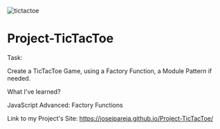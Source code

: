 ![tictactoe](https://user-images.githubusercontent.com/97983772/162812632-a4e8d1c3-eb4d-4787-bfbd-63d3c11d8918.jpg)

# Project-TicTacToe

Task:

Create a TicTacToe Game, using a Factory Function, a Module Pattern if needed.

What I've learned?

JavaScript Advanced: Factory Functions

Link to my Project's Site: https://joseipareja.github.io/Project-TicTacToe/
